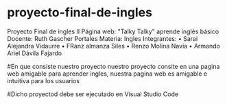 # proyecto-final-de-ingles
Proyecto Final de ingles II
Página web: "Talky Talky" aprende inglés básico
Docente: Ruth Gascher Portales
Materia: Ingles 
Integrantes: 
•	Sarai Alejandra Vidaurre 
•	FRanz almanza Siles
•	Renzo Molina Navia
•	Armando Ariel Dávila Fajardo


#En que consiste nuestro proyecto
nuestro proyecto consite en una pagina web amigable para aprender ingles, nuestra pagina web es amigable e intuitiva para los usuarios



#Dicho proyectod debe ser ejecutado en Visual Studio Code
